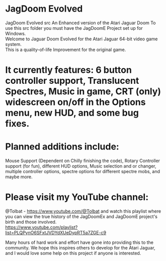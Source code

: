 # JagDoom Evolved
JagDoom Evolved src
An Enhanced version of the Atari Jaguar Doom
To use this src folder you must have the JagDoomE Project set up for Windows.  
Welcome to Jaguar Doom Evolved for the Atari Jaguar 64-bit video game system.  
This is a quality-of-life Improvement for the original game.

# It currently features:  6 button controller support, Translucent Spectres, Music in game, CRT (only) widescreen on/off in the Options menu, new HUD, and some bug fixes.

# Planned additions include:  
Mouse Support (Dependent on Chilly finishing the code), Rotary Controller support (for fun), different HUD options, Music selection and or changer, multiple controller options, spectre options for different spectre mobs, and maybe more.  

# Please visit my YouTube channel:
@Tolbat - https://www.youtube.com/@Tolbat 
and watch this playlist where you can view the true history of the JagDoomEx and JagDoomE project's birth and those involved.  
https://www.youtube.com/playlist?list=PLQPynO6SFxtJVDYdXUeDypRT5a7ZGE-c9  

Many hours of hard work and effort have gone into providing this to the community.  We hope this inspires others to develop for the Atari Jaguar, and I would love some help on this project if anyone is interested.
